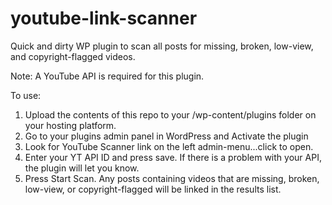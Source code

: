 # youtube-link-scanner
Quick and dirty WP plugin to scan all posts for missing, broken, low-view, and copyright-flagged videos.

Note:  A YouTube API is required for this plugin.

To use:
1.  Upload the contents of this repo to your /wp-content/plugins folder on your hosting platform.
2.  Go to your plugins admin panel in WordPress and Activate the plugin
3.  Look for YouTube Scanner link on the left admin-menu...click to open.
4.  Enter your YT API ID and press save.  If there is a problem with your API, the plugin will let you know.
5.  Press Start Scan.  Any posts containing videos that are missing, broken, low-view, or copyright-flagged will be linked in the results list.
